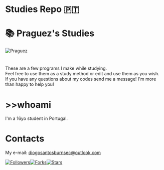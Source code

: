 # Studies Repo :portugal:

# 📚 Praguez's Studies

![Praguez](https://i.imgur.com/jCdaqdI.png)
#
These are a few programs I make while studying.<br>
Feel free to use them as a study method or edit and use them as you wish.<br>
If you have any questions about my codes send me a message! I'm more than happy to help you!
#

# >>whoami
I'm a 16yo student in Portugal.

#

# Contacts
My e-mail: diogosantosburnsec@outlook.com

[![Followers](https://img.shields.io/github/followers/praguez?style=social)](https://github.com/praguez/studies/)[![Forks](https://img.shields.io/github/forks/praguez/studies?style=social)](https://github.com/praguez/studies/)[![Stars](https://img.shields.io/github/stars/praguez/studies?style=social)](https://github.com/praguez/studies/)

